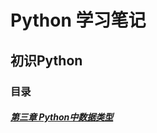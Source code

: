 # Python 学习笔记

## 初识Python

###   目录

##### [第三章 Python中数据类型](https://github.com/WzlMichael/PythonLearn/blob/master/%E5%88%9D%E8%AF%86Python/1.Python%E5%8F%98%E9%87%8F%E5%92%8C%E6%95%B0%E6%8D%AE%E7%B1%BB%E5%9E%8B.md#%E4%B8%80%E6%95%B4%E6%95%B0)
